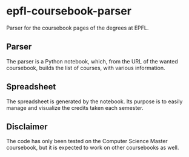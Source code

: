 # epfl-coursebook-parser
Parser for the coursebook pages of the degrees at EPFL.

## Parser
The parser is a Python notebook, which, from the URL of the wanted coursebook, builds the list of courses, with various information.

## Spreadsheet
The spreadsheet is generated by the notebook. Its purpose is to easily manage and visualize the credits taken each semester.

## Disclaimer
The code has only been tested on the Computer Science Master coursebook, but it is expected to work on other coursebooks as well.
